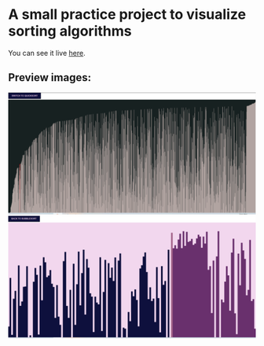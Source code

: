 # A small practice project to visualize sorting algorithms

You can see it live [here](https://mohammadmitwaly.github.io/sorting-visualizer-ts-p5/).

## Preview images:

![Image-of-Bubblesort](docs/images/Sorting-Vis-Preview-1.png)
![Image-of-QuickSort](docs/images/Sorting-Vis-Preview-2.png)
